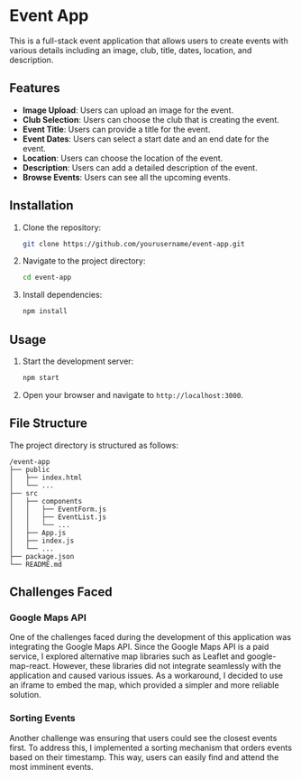# Event App

This is a full-stack event application that allows users to create events with various details including an image, club, title, dates, location, and description.

## Features

- **Image Upload**: Users can upload an image for the event.
- **Club Selection**: Users can choose the club that is creating the event.
- **Event Title**: Users can provide a title for the event.
- **Event Dates**: Users can select a start date and an end date for the event.
- **Location**: Users can choose the location of the event.
- **Description**: Users can add a detailed description of the event.
- **Browse Events**: Users can see all the upcoming events.

## Installation

1. Clone the repository:
   ```bash
   git clone https://github.com/yourusername/event-app.git
   ```
2. Navigate to the project directory:
   ```bash
   cd event-app
   ```
3. Install dependencies:
   ```bash
   npm install
   ```

## Usage

1. Start the development server:
   ```bash
   npm start
   ```
2. Open your browser and navigate to `http://localhost:3000`.

## File Structure

The project directory is structured as follows:

```
/event-app
├── public
│   ├── index.html
│   └── ...
├── src
│   ├── components
│   │   ├── EventForm.js
│   │   ├── EventList.js
│   │   └── ...
│   ├── App.js
│   ├── index.js
│   └── ...
├── package.json
└── README.md
```

## Challenges Faced

### Google Maps API

One of the challenges faced during the development of this application was integrating the Google Maps API. Since the Google Maps API is a paid service, I explored alternative map libraries such as Leaflet and google-map-react. However, these libraries did not integrate seamlessly with the application and caused various issues. As a workaround, I decided to use an iframe to embed the map, which provided a simpler and more reliable solution.

### Sorting Events

Another challenge was ensuring that users could see the closest events first. To address this, I implemented a sorting mechanism that orders events based on their timestamp. This way, users can easily find and attend the most imminent events.
